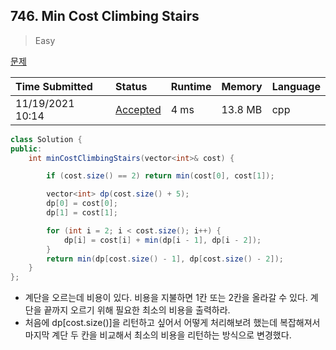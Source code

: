 ## 746. Min Cost Climbing Stairs

> Easy

[문제](https://leetcode.com/problems/min-cost-climbing-stairs/)



| Time Submitted   | Status                                                       | Runtime | Memory  | Language |
| :--------------- | :----------------------------------------------------------- | :------ | :------ | :------- |
| 11/19/2021 10:14 | [Accepted](https://leetcode.com/submissions/detail/589334294/) | 4 ms    | 13.8 MB | cpp      |

```java
class Solution {
public:
    int minCostClimbingStairs(vector<int>& cost) {

        if (cost.size() == 2) return min(cost[0], cost[1]);

        vector<int> dp(cost.size() + 5);
        dp[0] = cost[0];
        dp[1] = cost[1];

        for (int i = 2; i < cost.size(); i++) {
            dp[i] = cost[i] + min(dp[i - 1], dp[i - 2]);
        }
        return min(dp[cost.size() - 1], dp[cost.size() - 2]);
    }
};
```

- 계단을 오르는데 비용이 있다. 비용을 지불하면 1칸 또는 2칸을 올라갈 수 있다. 계단을 끝까지 오르기 위해 필요한 최소의 비용을 출력하라.
- 처음에 dp[cost.size()]을 리턴하고 싶어서 어떻게 처리해보려 했는데 복잡해져서 마지막 계단 두 칸을 비교해서 최소의 비용을 리턴하는 방식으로 변경했다.

